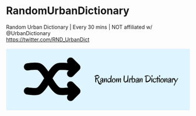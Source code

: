 # RandomUrbanDictionary
Random Urban Dictionary | Every 30 mins | NOT affiliated w/ @UrbanDictionary<br />
https://twitter.com/RND_UrbanDict<br /><br />
![alt text](https://github.com/xhico/RandomUrbanDictionary/blob/main/Banner.png?raw=true)

